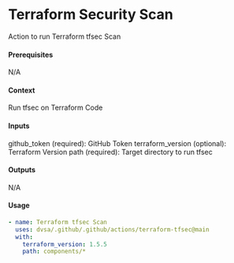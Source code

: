 # Terraform Security Scan
Action to run Terraform tfsec Scan

####  Prerequisites
N/A

####  Context
Run tfsec on Terraform Code

####  Inputs
github_token (required): GitHub Token
terraform_version (optional): Terraform Version
path (required): Target directory to run tfsec


####  Outputs
N/A

####  Usage     
```yaml
- name: Terraform tfsec Scan
  uses: dvsa/.github/.github/actions/terraform-tfsec@main
  with:
    terraform_version: 1.5.5
    path: components/*
```